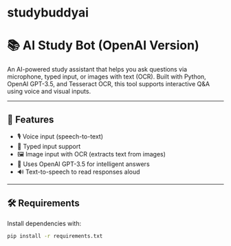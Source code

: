# studybuddyai
# 📚 AI Study Bot (OpenAI Version)

An AI-powered study assistant that helps you ask questions via microphone, typed input, or images with text (OCR). Built with Python, OpenAI GPT-3.5, and Tesseract OCR, this tool supports interactive Q&A using voice and visual inputs.

---

## 🚀 Features

- 🎙️ Voice input (speech-to-text)
- 📝 Typed input support
- 🖼️ Image input with OCR (extracts text from images)
- 🤖 Uses OpenAI GPT-3.5 for intelligent answers
- 🔊 Text-to-speech to read responses aloud

---

## 🛠️ Requirements

Install dependencies with:

```bash
pip install -r requirements.txt
